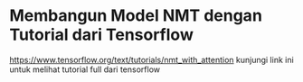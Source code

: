 # Membangun Model NMT dengan Tutorial dari Tensorflow
https://www.tensorflow.org/text/tutorials/nmt_with_attention kunjungi link ini untuk melihat tutorial full dari tensorflow
